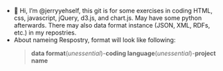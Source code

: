 - 👋 Hi, I’m @jerryyehself, this git is for some exercises in coding HTML, css, javascript, jQuery, d3.js, and chart.js. May have some python afterwards. There may also data format instance (JSON, XML, RDFs, etc.) in my repostries. 
- About nameing Respostry, format will look like following:
  > **data format**(*unessential*)-**coding language**(*unessential*)-**project name**
